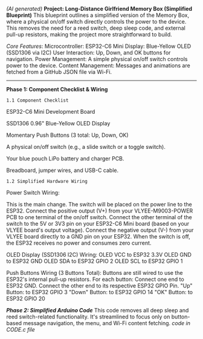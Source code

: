 *(AI generated)*
**Project: Long-Distance Girlfriend Memory Box (Simplified Blueprint)**
This blueprint outlines a simplified version of the Memory Box, where a physical on/off switch directly controls the power to the device. This removes the need for a reed switch, deep sleep code, and external pull-up resistors, making the project more straightforward to build.

*Core Features*:
Microcontroller: ESP32-C6 Mini
Display: Blue-Yellow OLED (SSD1306 via I2C)
User Interaction: Up, Down, and OK buttons for navigation.
Power Management: A simple physical on/off switch controls power to the device.
Content Management: Messages and animations are fetched from a GitHub JSON file via Wi-Fi.
_________________________________________________________________________________________


**Phase 1: Component Checklist & Wiring**

    1.1 Component Checklist
ESP32-C6 Mini Development Board

SSD1306 0.96" Blue-Yellow OLED Display

Momentary Push Buttons (3 total: Up, Down, OK)

A physical on/off switch (e.g., a slide switch or a toggle switch).

Your blue pouch LiPo battery and charger PCB.

Breadboard, jumper wires, and USB-C cable.

    1.2 Simplified Hardware Wiring
Power Switch Wiring:

This is the main change. The switch will be placed on the power line to the ESP32.
Connect the positive output (V+) from your VLYEE-M9003-POWER PCB to one terminal of the on/off switch.
Connect the other terminal of the switch to the 5V or 3V3 pin on your ESP32-C6 Mini board (based on your VLYEE board's output voltage).
Connect the negative output (V-) from your VLYEE board directly to a GND pin on your ESP32.
When the switch is off, the ESP32 receives no power and consumes zero current.

OLED Display (SSD1306 I2C) Wiring:
    OLED VCC to ESP32 3.3V
    OLED GND to ESP32 GND
    OLED SDA to ESP32 GPIO 2
    OLED SCL to ESP32 GPIO 1

Push Buttons Wiring (3 Buttons Total):
Buttons are still wired to use the ESP32's internal pull-up resistors.
For each button:
Connect one end to ESP32 GND.
Connect the other end to its respective ESP32 GPIO Pin.
"Up" Button: to ESP32 GPIO 3
"Down" Button: to ESP32 GPIO 14
"OK" Button: to ESP32 GPIO 20

***Phase 2: Simplified Arduino Code***
This code removes all deep sleep and reed switch-related functionality. It's streamlined to focus only on button-based message navigation, the menu, and Wi-Fi content fetching.
*code in CODE.c file*
